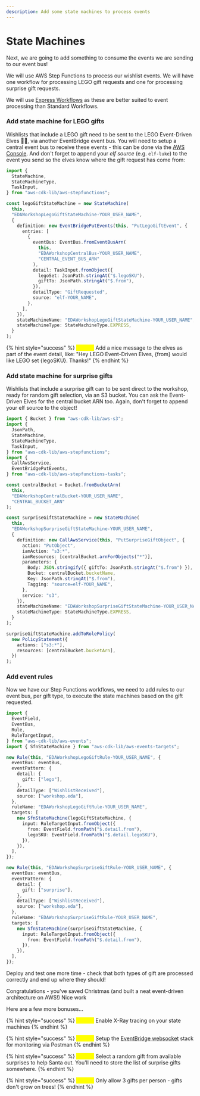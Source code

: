 ```yaml
---
description: Add some state machines to process events
---
```


# State Machines

Next, we are going to add something to consume the events we are sending to our event bus!

We will use AWS Step Functions to process our wishlist events. We will have one workflow for processing LEGO gift requests and one for processing surprise gift requests.

We will use [Express Workflows](https://docs.aws.amazon.com/step-functions/latest/dg/bp-express.html) as these are better suited to event processing than Standard Workflows.

### Add state machine for LEGO gifts

Wishlists that include a LEGO gift need to be sent to the LEGO Event-Driven Elves 🧝‍♂️, via another EventBridge event bus. You will need to setup a central event bus to receive these events - this can be done via the [AWS Console](https://docs.aws.amazon.com/eventbridge/latest/userguide/eb-create-event-bus.html). And don't forget to append your _elf source_ (e.g. `elf-luke`) to the event you send so the elves know where the gift request has come from:

```typescript
import {
  StateMachine,
  StateMachineType,
  TaskInput,
} from "aws-cdk-lib/aws-stepfunctions";

const legoGiftStateMachine = new StateMachine(
  this,
  "EDAWorkshopLegoGiftStateMachine-YOUR_USER_NAME",
  {
    definition: new EventBridgePutEvents(this, "PutLegoGiftEvent", {
      entries: [
        {
          eventBus: EventBus.fromEventBusArn(
            this,
            "EDAWorkshopCentralBus-YOUR_USER_NAME",
            "CENTRAL_EVENT_BUS_ARN"
          ),
          detail: TaskInput.fromObject({
            legoSet: JsonPath.stringAt("$.legoSKU"),
            giftTo: JsonPath.stringAt("$.from"),
          }),
          detailType: "GiftRequested",
          source: "elf-YOUR_NAME",
        },
      ],
    }),
    stateMachineName: "EDAWorkshopLegoGiftStateMachine-YOUR_USER_NAME",
    stateMachineType: StateMachineType.EXPRESS,
  }
);
```

{% hint style="success" %}
<mark style="color:yellow;">**Bonus:**</mark> Add a nice message to the elves as part of the event detail, like: "Hey LEGO Event-Driven Elves, {from} would like LEGO set {legoSKU}. Thanks!"
{% endhint %}

### Add state machine for surprise gifts

Wishlists that include a surprise gift can to be sent direct to the workshop, ready for random gift selection, via an S3 bucket. You can ask the Event-Driven Elves for the central bucket ARN too. Again, don't forget to append your elf source to the object!

```typescript
import { Bucket } from "aws-cdk-lib/aws-s3";
import {
  JsonPath,
  StateMachine,
  StateMachineType,
  TaskInput,
} from "aws-cdk-lib/aws-stepfunctions";
import {
  CallAwsService,
  EventBridgePutEvents,
} from "aws-cdk-lib/aws-stepfunctions-tasks";

const centralBucket = Bucket.fromBucketArn(
  this,
  "EDAWorkshopCentralBucket-YOUR_USER_NAME",
  "CENTRAL_BUCKET_ARN"
);

const surpriseGiftStateMachine = new StateMachine(
  this,
  "EDAWorkshopSurpriseGiftStateMachine-YOUR_USER_NAME",
  {
    definition: new CallAwsService(this, "PutSurpriseGiftObject", {
      action: "PutObject",
      iamAction: "s3:*",
      iamResources: [centralBucket.arnForObjects("*")],
      parameters: {
        Body: JSON.stringify({ giftTo: JsonPath.stringAt("$.from") }),
        Bucket: centralBucket.bucketName,
        Key: JsonPath.stringAt("$.from"),
        Tagging: "source=elf-YOUR_NAME",
      },
      service: "s3",
    }),
    stateMachineName: "EDAWorkshopSurpriseGiftStateMachine-YOUR_USER_NAME",
    stateMachineType: StateMachineType.EXPRESS,
  }
);

surpriseGiftStateMachine.addToRolePolicy(
  new PolicyStatement({
    actions: ["s3:*"],
    resources: [centralBucket.bucketArn],
  })
);
```

### Add event rules

Now we have our Step Functions workflows, we need to add rules to our event bus, per gift type, to execute the state machines based on the gift requested.

```typescript
import {
  EventField,
  EventBus,
  Rule,
  RuleTargetInput,
} from "aws-cdk-lib/aws-events";
import { SfnStateMachine } from "aws-cdk-lib/aws-events-targets";

new Rule(this, "EDAWorkshopLegoGiftRule-YOUR_USER_NAME", {
  eventBus: eventBus,
  eventPattern: {
    detail: {
      gift: ["lego"],
    },
    detailType: ["WishlistReceived"],
    source: ["workshop.eda"],
  },
  ruleName: "EDAWorkshopLegoGiftRule-YOUR_USER_NAME",
  targets: [
    new SfnStateMachine(legoGiftStateMachine, {
      input: RuleTargetInput.fromObject({
        from: EventField.fromPath("$.detail.from"),
        legoSKU: EventField.fromPath("$.detail.legoSKU"),
      }),
    }),
  ],
});

new Rule(this, "EDAWorkshopSurpriseGiftRule-YOUR_USER_NAME", {
  eventBus: eventBus,
  eventPattern: {
    detail: {
      gift: ["surprise"],
    },
    detailType: ["WishlistReceived"],
    source: ["workshop.eda"],
  },
  ruleName: "EDAWorkshopSurpriseGiftRule-YOUR_USER_NAME",
  targets: [
    new SfnStateMachine(surpriseGiftStateMachine, {
      input: RuleTargetInput.fromObject({
        from: EventField.fromPath("$.detail.from"),
      }),
    }),
  ],
});
```

Deploy and test one more time - check that both types of gift are processed correctly and end up where they should!

Congratulations - you've saved Christmas (and built a neat event-driven architecture on AWS!) Nice work

Here are a few more bonuses...

{% hint style="success" %}
<mark style="color:yellow;">**Bonus:**</mark> Enable X-Ray tracing on your state machines
{% endhint %}

{% hint style="success" %}
<mark style="color:yellow;">**Bonus:**</mark> Setup the [EventBridge websocket](https://github.com/boyney123/cdk-eventbridge-socket) stack for monitoring via Postman
{% endhint %}

{% hint style="success" %}
<mark style="color:yellow;">**Bonus:**</mark> Select a random gift from available surprises to help Santa out. You'll need to store the list of surprise gifts somewhere.
{% endhint %}

{% hint style="success" %}
<mark style="color:yellow;">**Bonus:**</mark> Only allow 3 gifts per person - gifts don't grow on trees!
{% endhint %}
